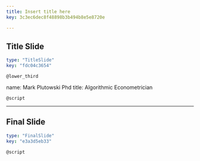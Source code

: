 ```yaml
---
title: Insert title here
key: 3c3ec6dec8f48898b3b494b8e5e8720e

---
```

## Title Slide

```yaml
type: "TitleSlide"
key: "fdc04c3654"
```

`@lower_third`

name: Mark Plutowski Phd
title: Algorithmic Econometrician


`@script`



---
## Final Slide

```yaml
type: "FinalSlide"
key: "e3a3d5eb33"
```

`@script`


